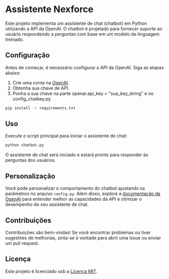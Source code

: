 # Assistente Nexforce

Este projeto implementa um assistente de chat (chatbot) em Python utilizando a API da OpenAI. O chatbot é projetado para fornecer suporte ao usuário respondendo a perguntas com base em um modelo de linguagem treinado.

## Configuração

Antes de começar, é necessário configurar a API da OpenAI. Siga as etapas abaixo:

1. Crie uma conta na [OpenAI](https://platform.openai.com/signup).
2. Obtenha sua chave de API.
3. Ponha a sua chave na parte openai.api_key = "sua_key_string" e no config_chatkey.py




```bash
pip install -r requirements.txt
```

## Uso

Execute o script principal para iniciar o assistente de chat:

```bash
python chatbot.py
```

O assistente de chat será iniciado e estará pronto para responder às perguntas dos usuários.

## Personalização

Você pode personalizar o comportamento do chatbot ajustando os parâmetros no arquivo `config.py`. Além disso, explore a [documentação da OpenAI](https://beta.openai.com/docs/) para entender melhor as capacidades da API e otimizar o desempenho do seu assistente de chat.

## Contribuições

Contribuições são bem-vindas! Se você encontrar problemas ou tiver sugestões de melhorias, sinta-se à vontade para abrir uma issue ou enviar um pull request.

## Licença

Este projeto é licenciado sob a [Licença MIT](LICENSE).
```

